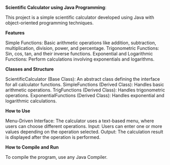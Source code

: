 ******Scientific Calculator using Java Programming******:

This project is a simple scientific calculator developed using Java with object-oriented programming techniques.


******Features******

Simple Functions: Basic arithmetic operations like addition, subtraction, multiplication, division, power, and percentage. Trigonometric Functions: Sin, cos, tan, and their inverse functions. Exponential and Logarithmic Functions: Perform calculations involving exponentials and logarithms.


******Classes and Structure******

ScientificCalculator (Base Class): An abstract class defining the interface for all calculator functions. SimpleFunctions (Derived Class): Handles basic arithmetic operations. TrigFunctions (Derived Class): Handles trigonometric operations. ExponentialFunctions (Derived Class): Handles exponential and logarithmic calculations.


******How to Use******

Menu-Driven Interface: The calculator uses a text-based menu, where users can choose different operations. Input: Users can enter one or more values depending on the operation selected. Output: The calculation result is displayed after the operation is performed.


******How to Compile and Run******

To compile the program, use any Java Compiler.
